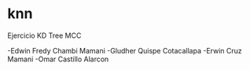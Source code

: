 # knn

Ejercicio KD Tree MCC

-Edwin Fredy Chambi Mamani 
-Gludher Quispe Cotacallapa
-Erwin Cruz Mamani
-Omar Castillo Alarcon
